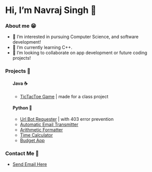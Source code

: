 <!DOCTYPE html>
<main>
  <h1>Hi, I’m Navraj Singh 👋 </h1>
  
  <h3>About me 😁</h3>
  <p>
    <ul>
      <li>👀 I’m interested in pursuing Computer Science, and software development!</li>
      <li>🌱 I’m currently learning C++.</li>
      <li>💞️ I’m looking to collaborate on app development or future coding projects!</li>
    </ul>
  </p>
  
  <h3>Projects 📂</h3>
    <ul>
      <h4>Java ☕️</h4>
        <ul>
          <li><a href="https://gist.github.com/navraj213/7e2624fe41f08434b9ef7409ea4b0516">TicTacToe Game</a> | made for a class project</li>
        </ul>
      <h4>Python 🐍</h4>
      <ul>
        <li><a href="https://gist.github.com/navraj213/0f3d170ea9de97b9722c5dfa5e14b05d">Url Bot Requester</a> | with 403 error prevention</li>
        <li><a href="https://gist.github.com/navraj213/c2e228a399dfa8a05ef21f21073e30be#file-emailtransmitter-py">Automatic Email Transmitter</a></li>
        <li><a href="https://gist.github.com/navraj213/9ca445be44940eb881860c3d23f88f79">Arithmetic Formatter</a></li>
        <li><a href="https://gist.github.com/navraj213/6cf2d5c81fa81a653df068d4089afc78#submitting">Time Calculator</a></li>
        <li><a href="https://gist.github.com/navraj213/c904d8bf9c36a445676ee312f0a9d44b">Budget App</a></li>
      </ui>
    </ul>
    </ul>
    <h3>Contact Me 🤳</h3>
    <p>
    <ul>
      <li><a href="mailto:navrajs213@gmail.com?cc=navraj213@gmail.com&subject=Hi%20Navraj!%20%7C%20Mail%20from%20GitHub&body=Hi%20Navraj%2C%20we%20saw%20your%20Github%20profile%20and%20wanted%20to%20comment%20that%2C">Send Email Here</a></li>
    </ul>
    </p>

</main>
</html>




<!---
navraj213/navraj213 is a ✨ special ✨ repository because its `README.md` (this file) appears on your GitHub profile.
You can click the Preview link to take a look at your changes.
--->
